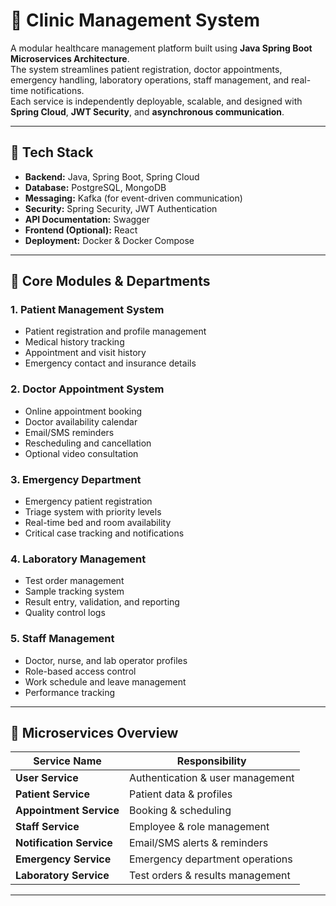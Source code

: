# **🏥 Clinic Management System**

A modular healthcare management platform built using **Java Spring Boot Microservices Architecture**.  
The system streamlines patient registration, doctor appointments, emergency handling, laboratory operations, staff management, and real-time notifications.  
Each service is independently deployable, scalable, and designed with **Spring Cloud**, **JWT Security**, and **asynchronous communication**.

---

## 🚀 **Tech Stack**

- **Backend:** Java, Spring Boot, Spring Cloud
- **Database:** PostgreSQL, MongoDB
- **Messaging:** Kafka (for event-driven communication)
- **Security:** Spring Security, JWT Authentication
- **API Documentation:** Swagger 
- **Frontend (Optional):** React
- **Deployment:** Docker & Docker Compose

---

## 🧩 **Core Modules & Departments**

### 1. Patient Management System
- Patient registration and profile management  
- Medical history tracking  
- Appointment and visit history  
- Emergency contact and insurance details  

### 2. Doctor Appointment System
- Online appointment booking  
- Doctor availability calendar  
- Email/SMS reminders  
- Rescheduling and cancellation  
- Optional video consultation  

### 3. Emergency Department
- Emergency patient registration  
- Triage system with priority levels  
- Real-time bed and room availability  
- Critical case tracking and notifications  

### 4. Laboratory Management
- Test order management  
- Sample tracking system  
- Result entry, validation, and reporting  
- Quality control logs  

### 5. Staff Management
- Doctor, nurse, and lab operator profiles  
- Role-based access control  
- Work schedule and leave management  
- Performance tracking  

---

## 🧠 **Microservices Overview**

| Service Name | Responsibility |
|---------------|----------------|
| **User Service** | Authentication & user management |
| **Patient Service** | Patient data & profiles |
| **Appointment Service** | Booking & scheduling |
| **Staff Service** | Employee & role management |
| **Notification Service** | Email/SMS alerts & reminders |
| **Emergency Service** | Emergency department operations |
| **Laboratory Service** | Test orders & results management |

---

